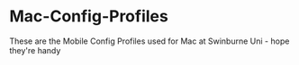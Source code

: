 # Mac-Config-Profiles
These are the Mobile Config Profiles used for Mac at Swinburne Uni - hope they're handy
